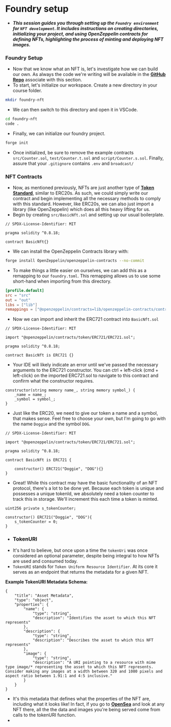 # Foundry setup
- ***This session guides you through setting up the `Foundry environment` for `NFT development`. It includes instructions on creating directories, initializing your project, and using OpenZeppelin contracts for defining NFTs, highlighting the process of minting and deploying NFT images.***

### Foundry Setup
- Now that we know what an NFT is, let's investigate how we can build our own. As always the code we're writing will be available in the **[GitHub Repo](https://github.com/Cyfrin/foundry-nft-cu)** associate with this section.
- To start, let's initialize our workspace. Create a new directory in your course folder.

```bash
mkdir foundry-nft
```

- We can then switch to this directory and open it in VSCode.

```bash
cd foundry-nft
code .
```

- Finally, we can initialize our foundry project.

```bash
forge init
```

- Once initialized, be sure to remove the example contracts `src/Counter.sol`, `test/Counter.t.sol` and `script/Counter.s.sol`. Finally, assure that your `.gitignore` contains `.env` and `broadcast/`

### NFT Contracts
- Now, as mentioned previously, NFTs are just another type of **[Token Standard](https://eips.ethereum.org/EIPS/eip-721)**, similar to ERC20s. As such, we could simply write our contract and begin implementing all the necessary methods to comply with this standard. However, like ERC20s, we can also just import a library (like OpenZeppelin) which does all this heavy lifting for us.
- Begin by creating `src/BasicNft.sol` and setting up our usual boilerplate.

```solidity
// SPDX-License-Identifier: MIT

pragma solidity ^0.8.18;

contract BasicNft{}
```

- We can install the OpenZeppelin Contracts library with:

```bash
forge install OpenZeppelin/openzeppelin-contracts --no-commit
```

- To make things a little easier on ourselves, we can add this as a remapping to our `foundry.toml`. This remapping allows us to use some short-hand when importing from this directory.

```toml
[profile.default]
src = "src"
out = "out"
libs = ["lib"]
remappings = ["@openzeppelin/contracts=lib/openzeppelin-contracts/contracts"]
```

- Now we can import and inherit the ERC721 contract into `BasicNft.sol`

```solidity
// SPDX-License-Identifier: MIT

import "@openzeppelin/contracts/token/ERC721/ERC721.sol";

pragma solidity ^0.8.18;

contract BasicNft is ERC721 {}
```

- Your IDE will likely indicate an error until we've passed the necessary arguments to the ERC721 constructor. You can ctrl + left-click (cmd + left-click) on the imported ERC721.sol to navigate to this contract and confirm what the constructor requires.

```solidity
constructor(string memory name_, string memory symbol_) {
    _name = name_;
    _symbol = symbol_;
}
```

- Just like the ERC20, we need to give our token a name and a symbol, that makes sense. Feel free to choose your own, but I'm going to go with the name `Doggie` and the symbol `DOG`.

```solidity
// SPDX-License-Identifier: MIT

import "@openzeppelin/contracts/token/ERC721/ERC721.sol";

pragma solidity ^0.8.18;

contract BasicNft is ERC721 {

    constructor() ERC721("Doggie", "DOG"){}
}
```

- Great! While this contract may have the basic functionality of an NFT protocol, there's a lot to be done yet. Because each token is unique and possesses a unique tokenId, we absolutely need a token counter to track this in storage. We'll increment this each time a token is minted.

```solidity
uint256 private s_tokenCounter;

constructor() ERC721("Doggie", "DOG"){
    s_tokenCounter = 0;
}
```

- ### TokenURI
- It's hard to believe, but once upon a time the `tokenUri` was once considered an optional parameter, despite being integral to how NFTs are used and consumed today.
- `TokenURI` stands for `Token Uniform Resource Identifier`. At its core it serves as an endpoint that returns the metadata for a given NFT.

**Example TokenURI Metadata Schema:**

```Solidity
{
    "title": "Asset Metadata",
    "type": "object",
    "properties": {
        "name": {
            "type": "string",
            "description": "Identifies the asset to which this NFT represents"
        },
        "description": {
            "type": "string",
            "description": "Describes the asset to which this NFT represents"
        },
        "image": {
            "type": "string",
            "description": "A URI pointing to a resource with mime type image/* representing the asset to which this NFT represents. Consider making any images at a width between 320 and 1080 pixels and aspect ratio between 1.91:1 and 4:5 inclusive."
        }
    }
}
```

- It's this metadata that defines what the properties of the NFT are, including what it looks like! In fact, if you go to **[OpenSea](https://opensea.io/)** and look at any NFT there, all the the data and images you're being served come from calls to the tokenURI function.
- 